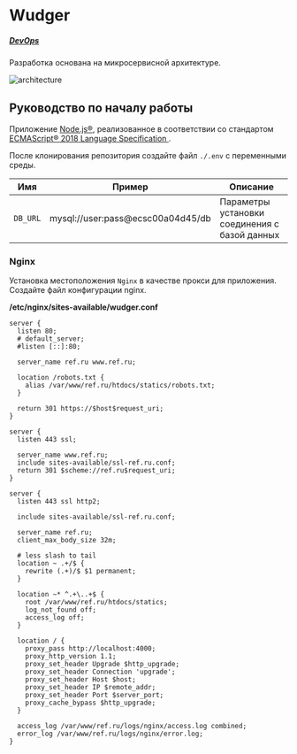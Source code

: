 # Wudger

##### [DevOps](docs/devops.md)

Разработка основана на микросервисной архитектуре.

![architecture](http://yuml.me/woodger/diagram/scruffy;dir:LR/class/[Nginx]<->[Web{bg:yellowgreen}],[Database]<->[MS_docs{bg:lightsteelblue}],[MS_docs]<->[Static{bg:yellow}],[Nginx]<-[Static],[Web]<->[Database{bg:palevioletred}],[Aggregator]->[Static],[Aggregator]<->[Database{bg:palevioletred}],[.env{bg:snow}]-.->[Web],[.env]-.->[Aggregator],[.env]-.->[MS_docs].svg)

## Руководство по началу работы

Приложение [Node.js®](https://nodejs.org/), реализованное в соответствии со стандартом [ECMAScript® 2018 Language Specification
](https://www.ecma-international.org/ecma-262/9.0/index.html).

После клонирования репозитория создайте файл `./.env` с переменными среды.

Имя | Пример | Описание |
----|--------|----------|
`DB_URL` | mysql://user:pass@ecsc00a04d45/db | Параметры установки соединения с базой данных

### Nginx

Установка местоположения `Nginx` в качестве прокси для приложения.
Создайте файл конфигурации nginx.

**/etc/nginx/sites-available/wudger.conf**

```nginx
server {
  listen 80;
  # default_server;
  #listen [::]:80;

  server_name ref.ru www.ref.ru;

  location /robots.txt {
    alias /var/www/ref.ru/htdocs/statics/robots.txt;
  }

  return 301 https://$host$request_uri;
}

server {
  listen 443 ssl;

  server_name www.ref.ru;
  include sites-available/ssl-ref.ru.conf;
  return 301 $scheme://ref.ru$request_uri;
}

server {
  listen 443 ssl http2;

  include sites-available/ssl-ref.ru.conf;

  server_name ref.ru;
  client_max_body_size 32m;

  # less slash to tail
  location ~ .+/$ {
    rewrite (.+)/$ $1 permanent;
  }

  location ~* ^.+\..+$ {
    root /var/www/ref.ru/htdocs/statics;
    log_not_found off;
    access_log off;
  }

  location / {
    proxy_pass http://localhost:4000;
    proxy_http_version 1.1;
    proxy_set_header Upgrade $http_upgrade;
    proxy_set_header Connection 'upgrade';
    proxy_set_header Host $host;
    proxy_set_header IP $remote_addr;
    proxy_set_header Port $server_port;
    proxy_cache_bypass $http_upgrade;
  }

  access_log /var/www/ref.ru/logs/nginx/access.log combined;
  error_log /var/www/ref.ru/logs/nginx/error.log;
}
```
